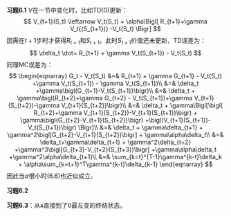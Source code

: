 **习题6.1**  $V$在一节中变化时，比如TD(0)更新：
$$
V_{t+1}(S_t) \leftarrow V_t(S_t) + \alpha\Bigl[ R_{t+1}+\gamma V_t{(S_{t+1})} -V_t(S_t) \Bigr]
$$
因需在$t+1$步时才获得$R_{t+1}$和$S_{t+1}$，此时$S_{t+1}$价值还未更新，TD误差为：
$$
\delta_t \dot= R_{t+1} + \gamma V_t(S_{t+1}) - V_t(S_t)
$$
同理MC误差为：
$$
\begin{eqnarray}
G_t - V_t(S_t)
&=& R_{t+1} + \gamma G_{t+1} - V_t(S_t) +\gamma V_t(S_{t+1}) - \gamma V_t(S_{t+1})\\
&=& \delta_t +\gamma\bigl(G_{t+1}-V_t(S_{t+1})\bigr)\\
&=& \delta_t + \gamma\bigl(R_{t+2}+\gamma G_{t+2} - V_t(S_{t+1})+\gamma V_{t+1}(S_{t+2})-\gamma V_{t+1}(S_{t+2})\bigr)\\
&=& \delta_t + \gamma\Bigl[\bigl( R_{t+2}+\gamma V_{t+1}(S_{t+2})-V_{t+1}(S_{t+1})\bigr) + \gamma\bigl(G_{t+2}-V_{t+1}(S_{t+2})\bigr) +\bigl(V_{t+1}(S_{t+1})-V_t(S_{t+1})\bigr) \Bigr]\\
&=& \delta_t + \gamma\delta_{t+1} + \gamma^2\bigl[G_{t+2}-V_{t+1}(S_{t+2})\bigr] + \gamma\alpha\delta_t\\
&=& \delta_t+\gamma\delta_{t+1} + \gamma^2\delta_{t+2} +\gamma^3\bigl[G_{t+3}-V_{t+2}(S_{t+3})\bigr] +\gamma\alpha\delta_t +\gamma^2\alpha\delta_{t+1}\\
&=& \sum_{k=t}^{T-1}\gamma^{k-t}\delta_k + \alpha\sum_{k=t+1}^T\gamma^{k-t}\delta_{k-1}
\end{eqnarray}
$$
因此当$\alpha$很小时(6.6)也近似成立。



**习题6.2** 



**习题6.3**：从$\mathtt A$直接到了0最左变的终结状态。
